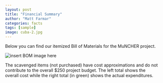 ```yaml
---
layout: post
title: "Financial Summary"
author: "Matt Farmar"
categories: facts
tags: [sample]
image: cuba-2.jpg
---
```


Below you can find our itemized Bill of Materials for the MuNCHER project.

![insert BOM image here]()

The scavenged items (not purchased) have cost approximations and do not contribute to the overall $250 project budget. The left total shows the overall cost while the right total (in green) shows the actual expenditures.
